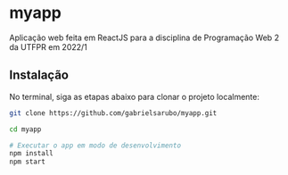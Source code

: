 # myapp

Aplicação web feita em ReactJS para a disciplina de Programação Web 2 da UTFPR em 2022/1

## Instalação

No terminal, siga as etapas abaixo para clonar o projeto localmente:

```bash
git clone https://github.com/gabrielsarubo/myapp.git

cd myapp

# Executar o app em modo de desenvolvimento
npm install
npm start
```
